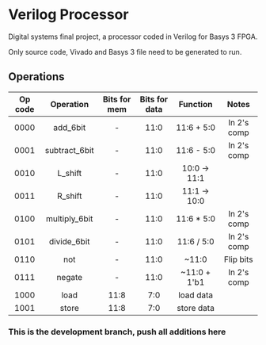# Verilog Processor
Digital systems final project, a processor coded in Verilog for Basys 3 FPGA.

Only source code, Vivado and Basys 3 file need to be generated to run.

## Operations

| Op code       | Operation     | Bits for mem  | Bits for data | Function      | Notes         |
|:-------------:|:-------------:|:-------------:|:-------------:|:-------------:|:-------------:|
| 0000          | add_6bit      | -             | 11:0          | 11:6 + 5:0    | In 2's comp   |
| 0001          | subtract_6bit | -             | 11:0          | 11:6 - 5:0    | In 2's comp   |
| 0010          | L_shift       | -             | 11:0          | 10:0 -> 11:1  |               |
| 0011          | R_shift       | -             | 11:0          | 11:1 -> 10:0  |               |
| 0100          | multiply_6bit | -             | 11:0          | 11:6 * 5:0    | In 2's comp   |
| 0101          | divide_6bit   | -             | 11:0          | 11:6 / 5:0    | In 2's comp   |
| 0110          | not           | -             | 11:0          | ~11:0         | Flip bits     |
| 0111          | negate        | -             | 11:0          | ~11:0 + 1'b1  | In 2's comp   |
| 1000          | load          | 11:8          | 7:0           | load data     |               |
| 1001          | store         | 11:8          | 7:0           | store data    |               |

### This is the development branch, push all additions here
